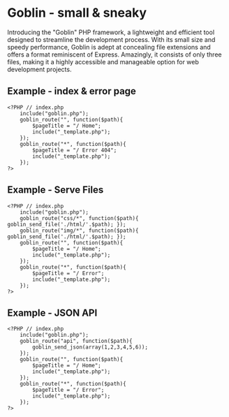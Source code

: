 # Goblin - small & sneaky

Introducing the "Goblin" PHP framework, a lightweight and efficient tool designed to streamline the development process. 
With its small size and speedy performance, Goblin is adept at concealing file extensions and offers a format reminiscent of Express. 
Amazingly, it consists of only three files, making it a highly accessible and manageable option for web development projects.

## Example - index & error page

```
<?PHP // index.php
    include("goblin.php");
    goblin_route("", function($path){
        $pageTitle = "/ Home";
        include("_template.php");
    });
    goblin_route("*", function($path){
        $pageTitle = "/ Error 404";
        include("_template.php");
    });
?>
```

## Example - Serve Files

```
<?PHP // index.php
    include("goblin.php");
    goblin_route("css/*", function($path){ goblin_send_file('./html/'.$path); });
    goblin_route("img/*", function($path){ goblin_send_file('./html/'.$path); });
    goblin_route("", function($path){
        $pageTitle = "/ Home";
        include("_template.php");
    });
    goblin_route("*", function($path){
        $pageTitle = "/ Error";
        include("_template.php");
    });
?>
```

## Example - JSON API

```
<?PHP // index.php
    include("goblin.php");
    goblin_route("api", function($path){
        goblin_send_json(array(1,2,3,4,5,6));
    });
    goblin_route("", function($path){
        $pageTitle = "/ Home";
        include("_template.php");
    });
    goblin_route("*", function($path){
        $pageTitle = "/ Error";
        include("_template.php");
    });
?>
```
